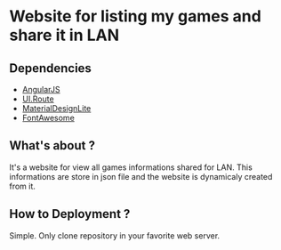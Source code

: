 # Website for listing my games and share it in LAN

## Dependencies

* [AngularJS](http://angularjs.org/)
* [UI.Route](https://ui-router.github.io/)
* [MaterialDesignLite](https://getmdl.io/)
* [FontAwesome](http://fontawesome.io/3.2.1/)

## What's about ?

It's a website for view all games informations shared for LAN.
This informations are store in json file and the website is dynamicaly created from it.

## How to Deployment ?

Simple. 
Only clone repository in your favorite web server.